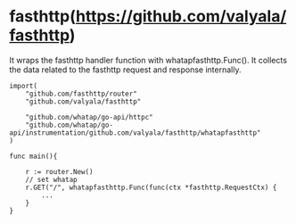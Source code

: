 # fasthttp(https://github.com/valyala/fasthttp)

It wraps the fasthttp handler function with whatapfasthttp.Func().
It collects the data related to the fasthttp request and response internally.

```
import(
	"github.com/fasthttp/router"
	"github.com/valyala/fasthttp"

	"github.com/whatap/go-api/httpc"
	"github.com/whatap/go-api/instrumentation/github.com/valyala/fasthttp/whatapfasthttp"
)

func main(){
	
	r := router.New()
	// set whatap 
	r.GET("/", whatapfasthttp.Func(func(ctx *fasthttp.RequestCtx) {
		...
	}
}

```
